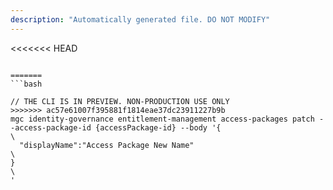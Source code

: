 ```yaml
---
description: "Automatically generated file. DO NOT MODIFY"
---
```


<<<<<<< HEAD
```cli

=======
```bash

// THE CLI IS IN PREVIEW. NON-PRODUCTION USE ONLY
>>>>>>> ac57e61007f395881f1814eae37dc23911227b9b
mgc identity-governance entitlement-management access-packages patch --access-package-id {accessPackage-id} --body '{\
  "displayName":"Access Package New Name"\
}\
'

```